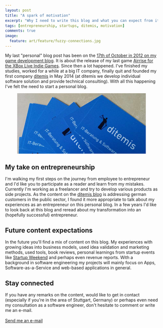 ```yaml
---
layout: post
title: "A spark of motivation"
excerpt: "Why I need to write this blog and what you can expect from it."
tags: [entrepreneurship, startups, ditemis, motivation]
comments: true
image:
  feature: art/feature/fuzzy-connections.jpg
---
```


My last "personal" blog post has been on the [17th of October in 2012 on my game development blog](http://kaapedev.wordpress.com/2012/10/17/airrise-release/). It is about the release of my last game [Airrise for the XBox Live Indie Games](/projects/#xbox-live-indie-games-2010---2012). Since then a lot happened. I've finished my studies, worked for a while at a big IT company, finally quit and founded my first company [ditemis](http://www.ditmis.com) in May 2014 (at ditemis we develop individual software solution and provide technical consulting).
With all this happening I've felt the need to start a personal blog.

<figure>
  <img src="../images/posts/ditemis.jpg">
</figure>

## My take on entrepreneurship
I'm walking my first steps on the journey from employee to entrepreneur and I'd like you to participate as a reader and learn from my mistakes. Currently I'm working as a freelancer and try to develop various products as side projects. As the content on the [ditemis blog](http://blog.ditemis.com) is addressing german customers in the public sector, I found it more appropriate to talk about my experiences as an entrepreneur on this personal blog. In a few years I'd like to look back at this blog and reread about my transformation into an (hopefully successful) entrepreneur.

## Future content expectations
In the future you'll find a mix of content on this blog. My experiences with growing ideas into business models, used idea validation and marketing methods, used tools, book reviews, personal learnings from startup events like [Startup Weekend](http://startupweekend.org/) and perhaps even revenue reports. With a background in software engineering my projects will mainly focus on Apps, Software-as-a-Service and web-based applications in general.

## Stay connected
If you have any remarks on the content, would like to get in contact (especially if you're in the area of Stuttgart, Germany) or perhaps even need my consultation as a software engineer, don't hesitate to comment or write me an e-mail.
<br/>
<br/>
<a href="mailto:mail@korneliusprell.com" class="btn">Send me an e-mail</a>
